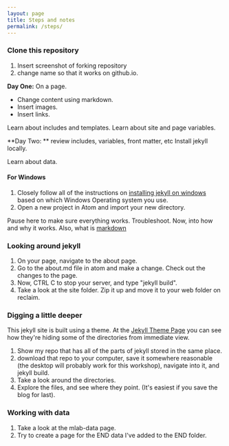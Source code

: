 ```yaml
---
layout: page
title: Steps and notes
permalink: /steps/
---
```


### Clone this repository
1. Insert screenshot of forking repository
2. change name so that it works on github.io.


**Day One:**
On a page.
 - Change content using markdown.
 - Insert images. 
 - Insert links.

Learn about includes and templates.
Learn about site and page variables. 


**Day Two: **
review includes, variables, front matter, etc
Install jekyll locally.

Learn about data. 





#### For Windows
1. Closely follow all of the instructions on [installing jekyll on windows](https://jekyllrb.com/docs/windows/) based on which Windows Operating system you use.
1. Open a new project in Atom and import your new directory.

Pause here to make sure everything works. Troubleshoot.
Now, into how and why it works. Also, what is [markdown](https://github.com/adam-p/markdown-here/wiki/Markdown-Cheatsheet)

### Looking around jekyll

1. On your page, navigate to the about page.
1. Go to the about.md file in atom and make a change. Check out the changes to the page.
1. Now, CTRL C to stop your server, and type "jekyll build".  
1. Take a look at the site folder. Zip it up and move it to your web folder on reclaim.

### Digging a little deeper

This jekyll site is built using a theme. At the [Jekyll Theme Page](https://jekyllrb.com/docs/themes/) you can see how they're hiding some of the directories from immediate view.
1. Show my repo that has all of the parts of jekyll stored in the same place.
1. download that repo to your computer, save it somewhere reasonable (the desktop will probably work for this workshop), navigate into it, and jekyll build.
1. Take a look around the directories.
1. Explore the files, and see where they point. (It's easiest if you save the blog for last).

### Working with data
1. Take a look at the mlab-data page.
1. Try to create a page for the END data I've added to the END folder. 
